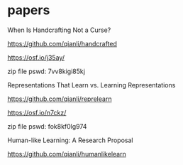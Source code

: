 # papers

When Is Handcrafting Not a Curse?

https://github.com/qianli/handcrafted

https://osf.io/j35ay/

zip file pswd: 7vv8kigi85kj

Representations That Learn vs. Learning Representations

https://github.com/qianli/reprelearn

https://osf.io/n7ckz/

zip file pswd: fok8kf0lg974


Human-like Learning: A Research Proposal

https://github.com/qianli/humanlikelearn


